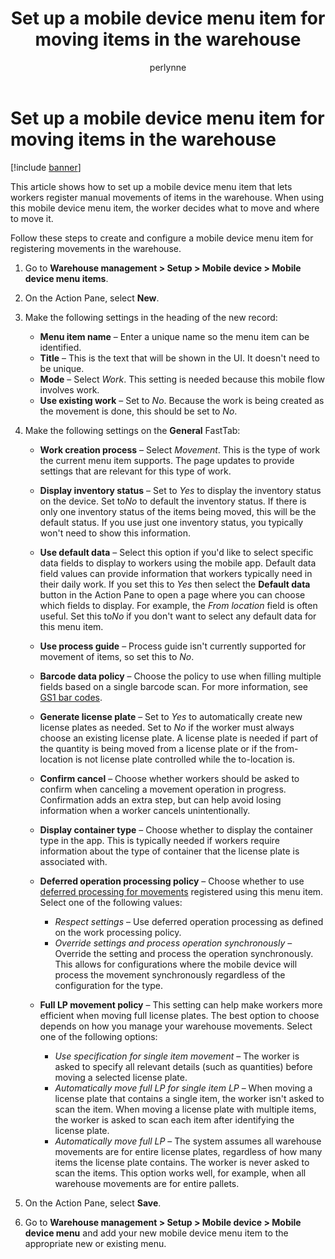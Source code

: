 ﻿---
title: Set up a mobile device menu item for moving items in the warehouse
description: This article shows how to set up a mobile device menu item that lets workers register manual movements of items in the warehouse. When using this mobile device menu item, the worker decides what to move and where to move it.
author: perlynne
ms.author: perlynne
ms.reviewer: kamaybac
ms.search.form:
ms.topic: how-to
ms.date: 12/12/2023
audience: Application User
ms.search.region: Global
ms.custom: bap-template
---

# Set up a mobile device menu item for moving items in the warehouse

[!include [banner](../includes/banner.md)]

This article shows how to set up a mobile device menu item that lets workers register manual movements of items in the warehouse. When using this mobile device menu item, the worker decides what to move and where to move it.

Follow these steps to create and configure a mobile device menu item for registering movements in the warehouse.

1. Go to **Warehouse management \> Setup \> Mobile device \> Mobile device menu items**.
1. On the Action Pane, select **New**.
1. Make the following settings in the heading of the new record:
    - **Menu item name** – Enter a unique name so the menu item can be identified.
    - **Title** – This is the text that will be shown in the UI. It doesn't need to be unique.
    - **Mode** – Select *Work*. This setting is needed because this mobile flow involves work.
    - **Use existing work** – Set to *No*. Because the work is being created as the movement is done, this should be set to *No*.

1. Make the following settings on the **General** FastTab:
    - **Work creation process** – Select *Movement*. This is the type of work the current menu item supports. The page updates to provide settings that are relevant for this type of work.
    - **Display inventory status** – Set to *Yes* to display the inventory status on the device. Set to*No* to default the inventory status. If there is only one inventory status of the items being moved, this will be the default status. If you use just one inventory status, you typically won't need to show this information.
    - **Use default data** – Select this option if you'd like to select specific data fields to display to workers using the mobile app. Default data field values can provide information that workers typically need in their daily work. If you set this to *Yes* then select the **Default data** button in the Action Pane to open a page where you can choose which fields to display. For example, the *From location* field is often useful. Set this to*No* if you don't want to select any default data for this menu item.
    - **Use process guide** – Process guide isn't currently supported for movement of items, so set this to *No*.
    - **Barcode data policy** – Choose the policy to use when filling multiple fields based on a single barcode scan. For more information, see [GS1 bar codes](gs1-barcodes.md).
    - **Generate license plate** – Set to *Yes* to automatically create new license plates as needed. Set to *No* if the worker must always choose an existing license plate. A license plate is needed if part of the quantity is being moved from a license plate or if the from-location is not license plate controlled while the to-location is.
    - **Confirm cancel** – Choose whether workers should be asked to confirm when canceling a movement operation in progress. Confirmation adds an extra step, but can help avoid losing information when a worker cancels unintentionally.
    - **Display container type** – Choose whether to display the container type in the app. This is typically needed if workers require information about the type of container that the license plate is associated with.
    - **Deferred operation processing policy** – Choose whether to use [deferred processing for movements](deferred-processing-manual-inventory-movement.md) registered using this menu item. Select one of the following values:
        - *Respect settings* – Use deferred operation processing as defined on the work processing policy.
        - *Override settings and process operation synchronously* – Override the setting and process the operation synchronously. This allows for configurations where the mobile device will process the movement synchronously regardless of the configuration for the type.

    - **Full LP movement policy** – This setting can help make workers more efficient when moving full license plates. The best option to choose depends on how you manage your warehouse movements. Select one of the following options:
        - *Use specification for single item movement* – The worker is asked to specify all relevant details (such as quantities) before moving a selected license plate.
        - *Automatically move full LP for single item LP* – When moving a license plate that contains a single item, the worker isn't asked to scan the item. When moving a license plate with multiple items, the worker is asked to scan each item after identifying the license plate.
        - *Automatically move full LP* – The system assumes all warehouse movements are for entire license plates, regardless of how many items the license plate contains. The worker is never asked to scan the items. This option works well, for example, when all warehouse movements are for entire pallets.

1. On the Action Pane, select **Save**.
1. Go to **Warehouse management \> Setup \> Mobile device \> Mobile device menu** and add your new mobile device menu item to the appropriate new or existing menu.
